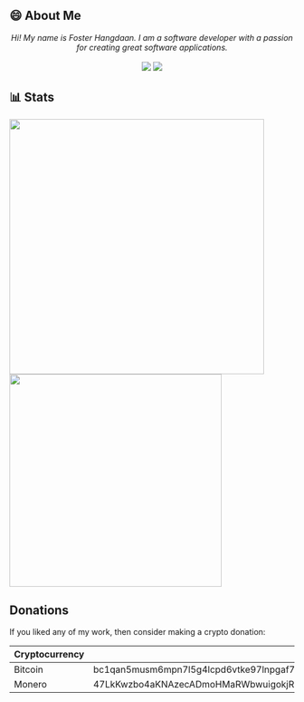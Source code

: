 ## :smile: About Me
<p align="center">
  <em>Hi! My name is Foster Hangdaan. I am a software developer with a passion for creating great software applications.</em>
  <br />
  <br />
  <a href="https://www.fosterhangdaan.com"><img src="https://img.shields.io/badge/-Website-red" /></a>
  <a href="https://www.linkedin.com/in/foster-hangdaan/"><img src="https://img.shields.io/badge/-LinkedIn-blue" /></a>
</p>

## :bar_chart: Stats
<img src="https://github-readme-stats.vercel.app/api?username=FosterHangdaan&count_private=true" width="450"/> <img src="https://github-readme-stats.vercel.app/api/top-langs/?username=FosterHangdaan&layout=compact" width="375"/>

## Donations
If you liked any of my work, then consider making a crypto donation:

| Cryptocurrency | Address |
| -------------  | ------- |
| Bitcoin | bc1qan5musm6mpn7l5g4lcpd6vtke97lnpgaf7hcuj |
| Monero | 47LkKwzbo4aKNAzecADmoHMaRWbwuigokjR1AuNikfKcaM9quPiy8CwDWGWXpfWtoo5fd4WfuTgJdFKfTPcFUWQZ3u7xrPD |
